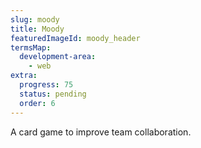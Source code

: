 ```yaml
---
slug: moody
title: Moody
featuredImageId: moody_header
termsMap:
  development-area:
    - web
extra:
  progress: 75
  status: pending
  order: 6
---
```


A card game to improve team collaboration.